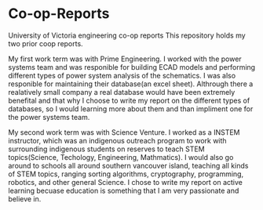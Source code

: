 # Co-op-Reports
University of Victoria engineering co-op reports 
This repository holds my two prior coop reports. 

My first work term was with Prime Engineering. I worked with the power systems team and was responible for building ECAD models and performing different types of power system analysis of the schematics. I was also responible for maintaining their database(an excel sheet). Althrough there a realatively small company a real database would have been extremely benefital and that why I choose to write my report on the different types of databases, so I would learning more about them and than impliment one for the power systems team.

My second work term was with Science Venture. I worked as a INSTEM instructor, which was an indigenous outreach program to work with surrounding indigenous students on reserves to teach STEM topics(Science, Techology, Engineering, Mathmatics). I would also go around to schools all around southern vancouver island, teaching all kinds of STEM topics, ranging sorting algorithms, cryptography, programming, robotics, and other general Science. I chose to write my report on active learning becuase education is something that I am very passionate and believe in.
